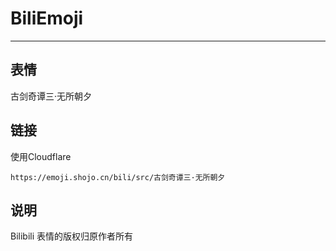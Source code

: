# BiliEmoji
---
## 表情
古剑奇谭三·无所朝夕
## 链接
使用Cloudflare
```
https://emoji.shojo.cn/bili/src/古剑奇谭三·无所朝夕
```
## 说明
Bilibili 表情的版权归原作者所有
